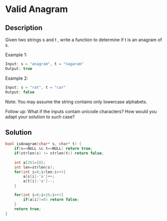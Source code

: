 # Valid Anagram
## Description
Given two strings s and t , write a function to determine if t is an anagram of s.

Example 1:
```c
Input: s = "anagram", t = "nagaram"
Output: true
```
Example 2:
```c
Input: s = "rat", t = "car"
Output: false
```
Note:
You may assume the string contains only lowercase alphabets.

Follow up:
What if the inputs contain unicode characters? How would you adapt your solution to such case?
## Solution
```c
bool isAnagram(char* s, char* t) {
    if(s==NULL && t==NULL) return true;
    if(strlen(s) != strlen(t)) return false;
    
    int a[26]={0};
    int len=strlen(s);
    for(int i=0;i<len;i++){
        a[s[i]-'a']++;
        a[t[i]-'a']--;
    }

    for(int i=0;i<26;i++){
        if(a[i]!=0) return false;
    }
    return true;
}
```